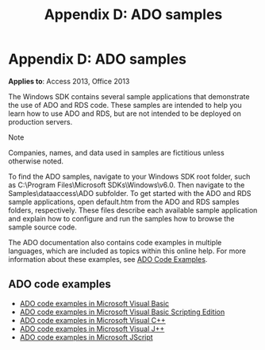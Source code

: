 ﻿---
title: 'Appendix D: ADO samples'
TOCTitle: 'Appendix D: ADO samples'
ms:assetid: 87cb09e7-5199-5f78-ad6e-bb38079c59cf
ms:mtpsurl: https://msdn.microsoft.com/library/JJ249588(v=office.15)
ms:contentKeyID: 48546113
ms.date: 09/18/2015
mtps_version: v=office.15
---

# Appendix D: ADO samples

**Applies to**: Access 2013, Office 2013

The Windows SDK contains several sample applications that demonstrate the use of ADO and RDS code. These samples are intended to help you learn how to use ADO and RDS, but are not intended to be deployed on production servers.

> [!NOTE]
> Companies, names, and data used in samples are fictitious unless otherwise noted.

To find the ADO samples, navigate to your Windows SDK root folder, such as C:\\Program Files\\Microsoft SDKs\\Windows\\v6.0. Then navigate to the Samples\\dataaccess\\ADO subfolder. To get started with the ADO and RDS sample applications, open default.htm from the ADO and RDS samples folders, respectively. These files describe each available sample application and explain how to configure and run the samples how to browse the sample source code.

The ADO documentation also contains code examples in multiple languages, which are included as topics within this online help. For more information about these examples, see [ADO Code Examples](ado-code-examples.md).

## ADO code examples

- [ADO code examples in Microsoft Visual Basic](ado-code-examples-in-microsoft-visual-basic.md)
- [ADO code examples in Microsoft Visual Basic Scripting Edition](ado-code-examples-in-microsoft-visual-basic-scripting-edition.md)
- [ADO code examples in Microsoft Visual C++](ado-code-examples-in-microsoft-visual-c.md)
- [ADO code examples in Microsoft Visual J++](ado-code-examples-in-microsoft-visual-j.md)
- [ADO code examples in Microsoft JScript](ado-code-examples-in-microsoft-jscript.md)

